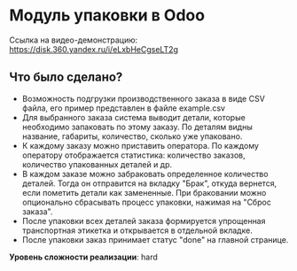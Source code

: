 # Модуль упаковки в Odoo

Ссылка на видео-демонстрацию:
https://disk.360.yandex.ru/i/eLxbHeCgseLT2g

## Что было сделано?
- Возможность подгрузки производственного заказа в виде CSV файла, его пример представлен в файле example.csv
- Для выбранного заказа система выводит детали, которые необходимо запаковать по этому заказу. По деталям видны название, габариты, количество, сколько уже упаковано.
- К каждому заказу можно приставить оператора. По каждому оператору отображается статистика: количество заказов, количество упакованных деталей и др.
- В каждом заказе можно забраковать определенное количество деталей. Тогда он отправится на вкладку "Брак", откуда вернется, если пометить детали как замененные. При браковании можно опционально сбрасывать процесс упаковки, нажимая на "Сброс заказа".
- После упаковки всех деталей заказа формируется упрощенная транспортная этикетка и открывается в отдельной вкладке.
- После упаковки заказ принимает статус "done" на главной странице.

**Уровень сложности реализации**: hard
